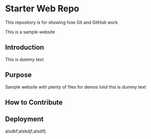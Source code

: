 # Starter Web Repo

This repository is for showing how Git and GitHub work

This is a sample website

## Introduction

This is dummy text

## Purpose

Sample website with plenty of files for demos
lolol this is dummy text
## How to Contribute
## Deployment
alsdkf;alskdjf;alsdifj